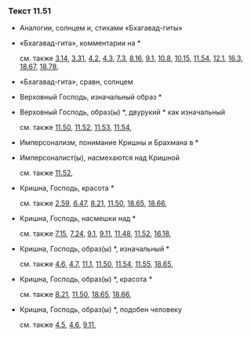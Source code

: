 ### Текст 11.51
	
- Аналогии, солнцем и, стихами «Бхагавад-гиты»

	
- «Бхагавад-гита», комментарии на \*

	см. также  [3.14](../03/0314.md),  [3.31](../03/0331.md),  [4.2](../04/0402.md),  [4.3](../04/0403.md),  [7.3](../07/0703.md),  [8.16](../08/0816.md),  [9.1](../09/0901.md),  [10.8](../10/1008.md),  [10.15](../10/1015.md),  [11.54](../11/1154.md),  [12.1](../12/1201.md),  [16.3](../16/1603.md),  [18.67](../18/1867.md),  [18.78](../18/1878.md), 
	
- «Бхагавад-гита», сравн, солнцем

	
- Верховный Господь, изначальный образ \*

	
- Верховный Господь, образ(ы) \*, двурукий \* как изначальный

	см. также  [11.50](../11/1150.md),  [11.52](../11/1152.md),  [11.53](../11/1153.md),  [11.54](../11/1154.md), 
	
- Имперсонализм, понимание Кришны и Брахмана в \*

	
- Имперсоналист(ы), насмехаются над Кришной

	см. также  [11.52](../11/1152.md), 
	
- Кришна, Господь, красота \*

	см. также  [2.59](../02/0259.md),  [6.47](../06/0647.md),  [8.21](../08/0821.md),  [11.50](../11/1150.md),  [18.65](../18/1865.md),  [18.66](../18/1866.md), 
	
- Кришна, Господь, насмешки над \*

	см. также  [7.15](../07/0715.md),  [7.24](../07/0724.md),  [9.1](../09/0901.md),  [9.11](../09/0911.md),  [11.48](../11/1148.md),  [11.52](../11/1152.md),  [16.18](../16/1618.md), 
	
- Кришна, Господь, образ(ы) \*, изначальный \*

	см. также  [4.6](../04/0406.md),  [4.7](../04/0407.md),  [11.1](../11/1101.md),  [11.50](../11/1150.md),  [11.54](../11/1154.md),  [11.55](../11/1155.md),  [18.65](../18/1865.md), 
	
- Кришна, Господь, образ(ы) \*, красота \*

	см. также  [8.21](../08/0821.md),  [11.50](../11/1150.md),  [18.65](../18/1865.md),  [18.66](../18/1866.md), 
	
- Кришна, Господь, образ(ы) \*, подобен человеку

	см. также  [4.5](../04/0405.md),  [4.6](../04/0406.md),  [9.11](../09/0911.md), 
